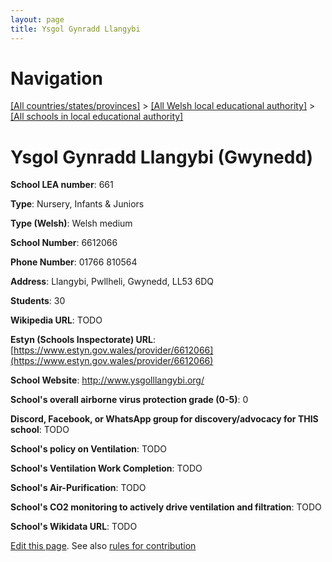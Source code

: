 ```yaml
---
layout: page
title: Ysgol Gynradd Llangybi
---
```

# Navigation

[[All countries/states/provinces]](../../..) > [[All Welsh local educational authority]](../..) > [[All schools in local educational authority]](..)

# Ysgol Gynradd Llangybi (Gwynedd)

**School LEA number**: 661

**Type**: Nursery, Infants & Juniors

**Type (Welsh)**: Welsh medium

**School Number**: 6612066

**Phone Number**: 01766 810564

**Address**: Llangybi, Pwllheli, Gwynedd, LL53 6DQ

**Students**: 30

**Wikipedia URL**: TODO

**Estyn (Schools Inspectorate) URL**: [https://www.estyn.gov.wales/provider/6612066](https://www.estyn.gov.wales/provider/6612066)

**School Website**: http://www.ysgolllangybi.org/

**School's overall airborne virus protection grade (0-5)**: 0

**Discord, Facebook, or WhatsApp group for discovery/advocacy for THIS school**: TODO

**School's policy on Ventilation**: TODO

**School's Ventilation Work Completion**: TODO

**School's Air-Purification**: TODO

**School's CO2 monitoring to actively drive ventilation and filtration**: TODO

**School's Wikidata URL**: TODO




[Edit this page](https://github.com/VentilationProject/Wales/edit/prif/./Gwynedd/Ysgol_Gynradd_Llangybi.md). See also [rules for contribution](../../../contribution-rules/)